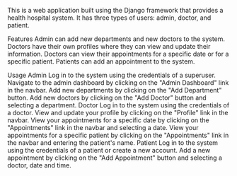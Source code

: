 This is a web application built using the Django framework that provides a health hospital system. It has three types of users: admin, doctor, and patient.

Features
Admin can add new departments and new doctors to the system.
Doctors have their own profiles where they can view and update their information.
Doctors can view their appointments for a specific date or for a specific patient.
Patients can add an appointment to the system.



Usage
Admin
Log in to the system using the credentials of a superuser.
Navigate to the admin dashboard by clicking on the "Admin Dashboard" link in the navbar.
Add new departments by clicking on the "Add Department" button.
Add new doctors by clicking on the "Add Doctor" button and selecting a department.
Doctor
Log in to the system using the credentials of a doctor.
View and update your profile by clicking on the "Profile" link in the navbar.
View your appointments for a specific date by clicking on the "Appointments" link in the navbar and selecting a date.
View your appointments for a specific patient by clicking on the "Appointments" link in the navbar and entering the patient's name.
Patient
Log in to the system using the credentials of a patient or create a new account.
Add a new appointment by clicking on the "Add Appointment" button and selecting a doctor, date and time.


